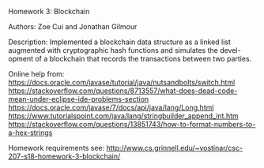 Homework 3: Blockchain

Authors: Zoe Cui and Jonathan Gilmour

Description: Implemented a blockchain data structure as a linked list augmented with cryptographic hash functions and simulates the devel-opment of a blockchain that records the transactions between two parties.

Online help from:
https://docs.oracle.com/javase/tutorial/java/nutsandbolts/switch.html https://stackoverflow.com/questions/8713557/what-does-dead-code-mean-under-eclipse-ide-problems-section https://docs.oracle.com/javase/7/docs/api/java/lang/Long.html https://www.tutorialspoint.com/java/lang/stringbuilder_append_int.htm https://stackoverflow.com/questions/13851743/how-to-format-numbers-to-a-hex-strings

Homework requirements see:
http://www.cs.grinnell.edu/~vostinar/csc-207-s18-homework-3-blockchain/
